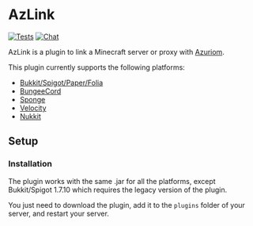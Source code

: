 # AzLink

[![Tests](https://img.shields.io/github/actions/workflow/status/Azuriom/AzLink/build.yml?branch=master&style=flat-square)](https://github.com/Azuriom/AzLink/actions/workflows/build.yml)
[![Chat](https://img.shields.io/discord/625774284823986183?color=5865f2&label=Discord&logo=discord&logoColor=fff&style=flat-square)](https://azuriom.com/discord)

AzLink is a plugin to link a Minecraft server or proxy with [Azuriom](https://azuriom.com/).

This plugin currently supports the following platforms:
* [Bukkit/Spigot/Paper/Folia](https://papermc.io/)
* [BungeeCord](https://github.com/SpigotMC/BungeeCord)
* [Sponge](https://www.spongepowered.org/)
* [Velocity](https://velocitypowered.com/)
* [Nukkit](https://cloudburstmc.org/articles/)

## Setup

### Installation

The plugin works with the same .jar for all the platforms, except Bukkit/Spigot 1.7.10 which requires the legacy version of the plugin.

You just need to download the plugin, add it to the `plugins` folder of your server, and restart your server.
